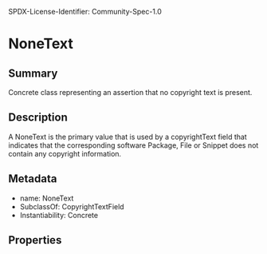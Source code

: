 SPDX-License-Identifier: Community-Spec-1.0

# NoneText

## Summary

Concrete class representing an assertion that no copyright text is present.

## Description

A NoneText is the primary value that is used by a copyrightText field that
indicates that the corresponding software Package, File or Snippet does not
contain any copyright information.

## Metadata

- name: NoneText
- SubclassOf: CopyrightTextField
- Instantiability: Concrete

## Properties
